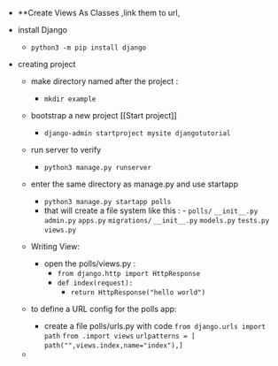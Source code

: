 - **Create Views As Classes ,link them to url, 


- install Django
	- `python3 -m pip install django`
- creating project 
	- make directory named after the project :
		- `mkdir example`
	- bootstrap a new project  [[Start project]]
		- `django-admin startproject mysite djangotutorial`
		
	- run server to verify
		- `python3 manage.py runserver`
	- enter the same directory as manage.py and use startapp
		- `python3 manage.py startapp polls`
		- that will create a file system like this :
						- `polls/`
			    `__init__.py`
			    `admin.py`
			    `apps.py`
			    `migrations/`
			        `__init__.py`
			    `models.py`
			    `tests.py`
			    `views.py`
	- Writing View:
		- open the polls/views.py :
			- `from django.http import HttpResponse`
			- `def index(request):`
				- `return HttpResponse("hello world")`
	- to define a URL config for the polls app:
		- create a file polls/urls.py with code
		`from django.urls import path`
		`from .import views`
		`urlpatterns = [`
			`path("",views.index,name="index"),]`
	- 